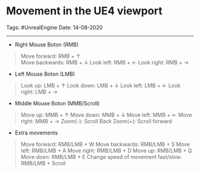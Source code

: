 # Movement in the UE4 viewport
Tags: #UnrealEngine
Date: 14-08-2020

---
- Right Mouse Boton (RMB)
> Move forward: RMB + ↑   
> Move backwards: RMB + ↓
> Look left: RMB + ←
> Look right: RMB + →
- Left Mouse Boton (LMB)
> Look up:  LMB + ↑
> Look down: LMB + ↓
> Look left: LMB + ←
> Look right: LMB + →
- Middle Mouse Boton (MMB/Scroll)
> Move up: MMB +  ↑
> Move down: MMB + ↓
> Move left: MMB + ←
> Move right: MMB + →
> Zoom(-): Scroll Back
>  Zoom(+): Scroll forward
- Extra movements
> Move forward: RMB/LMB + W
> Move backwards: RMB/LMB + S
> Move left: RMB/LMB + A
> Move right: RMB/LMB + D
> Move up: RMB/LMB + Q
> Move doen: RMB/LMB + E
> Change speed of movement fast/slow: RMB/LMB + Scroll



